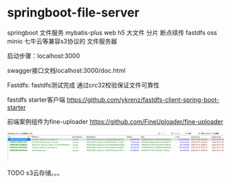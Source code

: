 # springboot-file-server
springboot 文件服务 mybatis-plus web h5 大文件 分片 断点续传 fastdfs oss minio 七牛云等兼容s3协议的 文件服务器

启动步骤：localhost:3000

swagger接口文档localhost:3000/doc.html

Fastdfs: fastdfs测试完成 通过crc32校验保证文件可靠性

fastdfs starter客户端 https://github.com/ykrenz/fastdfs-client-spring-boot-starter

前端案例组件为fine-uploader https://github.com/FineUploader/fine-uploader

![数据库](filedb.png)

TODO s3云存储。。。




